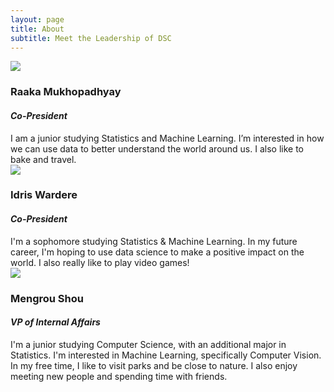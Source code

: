 ```yaml
---
layout: page
title: About
subtitle: Meet the Leadership of DSC
---
```


<div class="row board-row">
    <div class="col-sm-4">
        <div class="image-crop"><img src="{{site.baseurl}}/img/Raaka.jpg"></div>
    </div>
    <div class="col-sm-8">
        <h3>Raaka Mukhopadhyay</h3>
        <h4><i>Co-President</i></h4>
         I am a junior studying Statistics and Machine Learning. I’m interested in how we can use data to better understand the world around us. I also like to bake and travel.
    </div>
</div>

<div class="row board-row">
    <div class="col-sm-4">
        <div class="image-crop"><img src="{{site.baseurl}}/img/idris.jpg"></div>
    </div>
    <div class="col-sm-8">
        <h3>Idris Wardere</h3>
        <h4><i>Co-President</i></h4>
        I'm a sophomore studying Statistics & Machine Learning. In my future career, I'm hoping to use data science to make a positive impact on the world. I also really like to play video games!
    </div>
</div>

<div class="row board-row">
    <div class="col-sm-4">
        <div class="image-crop"><img src="{{site.baseurl}}/img/Meng.jpg"></div>
    </div>
    <div class="col-sm-8">
        <h3>Mengrou Shou</h3>
        <h4><i>VP of Internal Affairs</i></h4>
         I'm a junior studying Computer Science, with an additional major in Statistics. I'm interested in Machine Learning, specifically Computer Vision. In my free time, I like to visit parks and be close to nature. I also enjoy meeting new people and spending time with friends.
    </div>
</div>